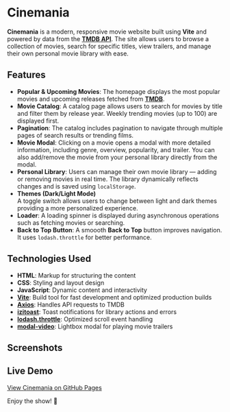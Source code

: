 # Cinemania

**Cinemania** is a modern, responsive movie website built using **Vite** and
powered by data from the
**[TMDB API](https://developer.themoviedb.org/reference/intro/getting-started)**.
The site allows users to browse a collection of movies, search for specific
titles, view trailers, and manage their own personal movie library with ease.

## Features

- **Popular & Upcoming Movies**: The homepage displays the most popular movies
  and upcoming releases fetched from
  **[TMDB](https://developer.themoviedb.org/reference/intro/getting-started)**.
- **Movie Catalog**: A catalog page allows users to search for movies by title
  and filter them by release year. Weekly trending movies (up to 100) are
  displayed first.
- **Pagination**: The catalog includes pagination to navigate through multiple
  pages of search results or trending films.
- **Movie Modal**: Clicking on a movie opens a modal with more detailed
  information, including genre, overview, popularity, and trailer. You can also
  add/remove the movie from your personal library directly from the modal.
- **Personal Library**: Users can manage their own movie library — adding or
  removing movies in real time. The library dynamically reflects changes and is
  saved using `localStorage`.
- **Themes (Dark/Light Mode)**  
  A toggle switch allows users to change between light and dark themes providing
  a more personalized experience.
- **Loader**: A loading spinner is displayed during asynchronous operations such
  as fetching movies or searching.
- **Back to Top Button**: A smoooth **Back to Top** button improves navigation.
  It uses `lodash.throttle` for better performance.

## Technologies Used

- **HTML**: Markup for structuring the content
- **CSS**: Styling and layout design
- **JavaScript**: Dynamic content and interactivity
- **[Vite](https://vite.dev/)**: Build tool for fast development and optimized
  production builds
- **[Axios](https://www.npmjs.com/package/axios)**: Handles API requests to TMDB
- **[izitoast](https://www.npmjs.com/package/izitoast)**: Toast notifications
  for library actions and errors
- **[lodash.throttle](https://www.npmjs.com/package/lodash.throttle)**:
  Optimized scroll event handling
- **[modal-video](https://www.npmjs.com/package/modal-video)**: Lightbox modal
  for playing movie trailers

## Screenshots

## Live Demo

[View Cinemania on GitHub Pages](https://przytop.github.io/cinemania/)

Enjoy the show! 🍿
